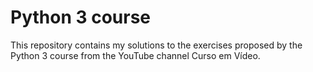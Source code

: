 # Python 3 course

This repository contains my solutions to the exercises proposed by the Python 3 course from the YouTube channel Curso em Vídeo.

